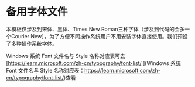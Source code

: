 # 备用字体文件

本模板仅涉及到宋体、黑体、Times New Roman三种字体（涉及到代码的会多一个Courier New），为了方便不同操作系统用户不用安装字体直接使用。我们预设了多种操作系统字体。

Windows 系统 Font 文件名与 Style 名称对应表可去 [https://learn.microsoft.com/zh-cn/typography/font-list/ ](Windows 系统 Font 文件名与 Style 名称对应表：https://learn.microsoft.com/zh-cn/typography/font-list/)查看
